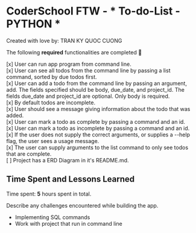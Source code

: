 # CoderSchool FTW - * To-do-List - PYTHON *

Created with love by: TRAN KY QUOC CUONG

The following **required** functionalities are completed 🎯

[x] User can run app program from command line.<br/>
[x] User can see all todos from the command line by passing a list command, sorted by due todos first.<br/>
[x] User can add a todo from the command line by passing an argument, add. The fields specified should be body, due_date, and project_id. The fields due_date and project_id are optional. Only body is required.<br/>
[x] By default todos are incomplete.<br/>
[x] User should see a message giving information about the todo that was added.<br/>
[x] User can mark a todo as complete by passing a command and an id.<br/>
[x] User can mark a todo as incomplete by passing a command and an id.<br/>
[x] If the user does not supply the correct arguments, or supplies a --help flag, the user sees a usage message.<br/>
[x] The user can supply arguments to the list command to only see todos that are complete.<br/>
[ ] Project has a ERD Diagram in it's README.md.<br/>

## Time Spent and Lessons Learned

Time spent: **5** hours spent in total.

Describe any challenges encountered while building the app.
* Implementing SQL commands
* Work with project that run in command line
